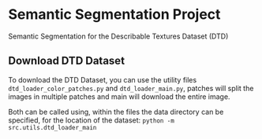 # Semantic Segmentation Project
Semantic Segmentation for the Describable Textures Dataset (DTD)

## Download DTD Dataset
To download the DTD Dataset, you can use the utility files `dtd_loader_color_patches.py` and `dtd_loader_main.py`, patches will split the images in multiple patches and main will download the entire image.

Both can be called using, within the files the data directory can be specified, for the location of the dataset:
`python -m src.utils.dtd_loader_main`
